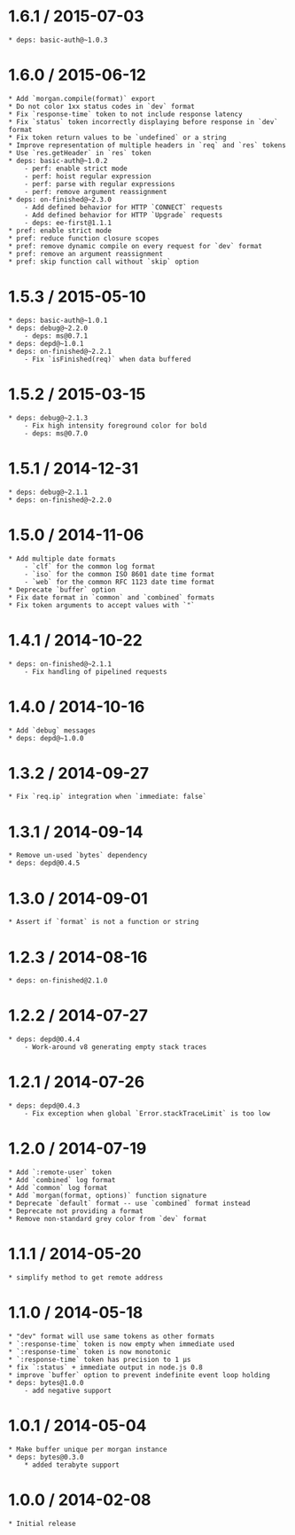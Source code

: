 1.6.1 / 2015-07-03
==================

    * deps: basic-auth@~1.0.3

1.6.0 / 2015-06-12
==================

    * Add `morgan.compile(format)` export
    * Do not color 1xx status codes in `dev` format
    * Fix `response-time` token to not include response latency
    * Fix `status` token incorrectly displaying before response in `dev` format
    * Fix token return values to be `undefined` or a string
    * Improve representation of multiple headers in `req` and `res` tokens
    * Use `res.getHeader` in `res` token
    * deps: basic-auth@~1.0.2
        - perf: enable strict mode
        - perf: hoist regular expression
        - perf: parse with regular expressions
        - perf: remove argument reassignment
    * deps: on-finished@~2.3.0
        - Add defined behavior for HTTP `CONNECT` requests
        - Add defined behavior for HTTP `Upgrade` requests
        - deps: ee-first@1.1.1
    * pref: enable strict mode
    * pref: reduce function closure scopes
    * pref: remove dynamic compile on every request for `dev` format
    * pref: remove an argument reassignment
    * pref: skip function call without `skip` option

1.5.3 / 2015-05-10
==================

    * deps: basic-auth@~1.0.1
    * deps: debug@~2.2.0
        - deps: ms@0.7.1
    * deps: depd@~1.0.1
    * deps: on-finished@~2.2.1
        - Fix `isFinished(req)` when data buffered

1.5.2 / 2015-03-15
==================

    * deps: debug@~2.1.3
        - Fix high intensity foreground color for bold
        - deps: ms@0.7.0

1.5.1 / 2014-12-31
==================

    * deps: debug@~2.1.1
    * deps: on-finished@~2.2.0

1.5.0 / 2014-11-06
==================

    * Add multiple date formats
        - `clf` for the common log format
        - `iso` for the common ISO 8601 date time format
        - `web` for the common RFC 1123 date time format
    * Deprecate `buffer` option
    * Fix date format in `common` and `combined` formats
    * Fix token arguments to accept values with `"`

1.4.1 / 2014-10-22
==================

    * deps: on-finished@~2.1.1
        - Fix handling of pipelined requests

1.4.0 / 2014-10-16
==================

    * Add `debug` messages
    * deps: depd@~1.0.0

1.3.2 / 2014-09-27
==================

    * Fix `req.ip` integration when `immediate: false`

1.3.1 / 2014-09-14
==================

    * Remove un-used `bytes` dependency
    * deps: depd@0.4.5

1.3.0 / 2014-09-01
==================

    * Assert if `format` is not a function or string

1.2.3 / 2014-08-16
==================

    * deps: on-finished@2.1.0

1.2.2 / 2014-07-27
==================

    * deps: depd@0.4.4
        - Work-around v8 generating empty stack traces

1.2.1 / 2014-07-26
==================

    * deps: depd@0.4.3
        - Fix exception when global `Error.stackTraceLimit` is too low

1.2.0 / 2014-07-19
==================

    * Add `:remote-user` token
    * Add `combined` log format
    * Add `common` log format
    * Add `morgan(format, options)` function signature
    * Deprecate `default` format -- use `combined` format instead
    * Deprecate not providing a format
    * Remove non-standard grey color from `dev` format

1.1.1 / 2014-05-20
==================

    * simplify method to get remote address

1.1.0 / 2014-05-18
==================

    * "dev" format will use same tokens as other formats
    * `:response-time` token is now empty when immediate used
    * `:response-time` token is now monotonic
    * `:response-time` token has precision to 1 μs
    * fix `:status` + immediate output in node.js 0.8
    * improve `buffer` option to prevent indefinite event loop holding
    * deps: bytes@1.0.0
        - add negative support

1.0.1 / 2014-05-04
==================

    * Make buffer unique per morgan instance
    * deps: bytes@0.3.0
        * added terabyte support

1.0.0 / 2014-02-08
==================

    * Initial release
